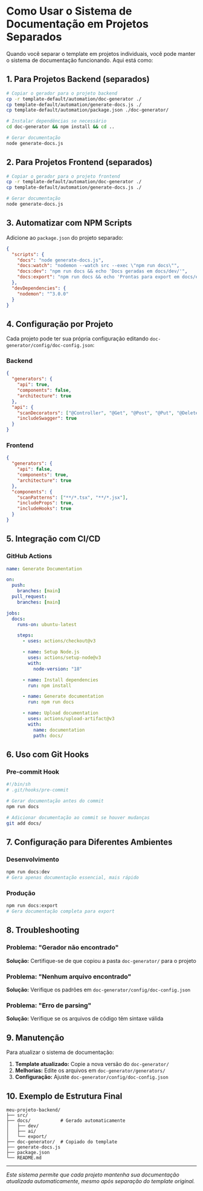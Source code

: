 # Como Usar o Sistema de Documentação em Projetos Separados

Quando você separar o template em projetos individuais, você pode manter o sistema de documentação funcionando. Aqui está como:

## 1. Para Projetos Backend (separados)

```bash
# Copiar o gerador para o projeto backend
cp -r template-default/automation/doc-generator ./
cp template-default/automation/generate-docs.js ./
cp template-default/automation/package.json ./doc-generator/

# Instalar dependências se necessário
cd doc-generator && npm install && cd ..

# Gerar documentação
node generate-docs.js
```

## 2. Para Projetos Frontend (separados)

```bash
# Copiar o gerador para o projeto frontend
cp -r template-default/automation/doc-generator ./
cp template-default/automation/generate-docs.js ./

# Gerar documentação
node generate-docs.js
```

## 3. Automatizar com NPM Scripts

Adicione ao `package.json` do projeto separado:

```json
{
  "scripts": {
    "docs": "node generate-docs.js",
    "docs:watch": "nodemon --watch src --exec \"npm run docs\"",
    "docs:dev": "npm run docs && echo 'Docs geradas em docs/dev/'",
    "docs:export": "npm run docs && echo 'Prontas para export em docs/export/'"
  },
  "devDependencies": {
    "nodemon": "^3.0.0"
  }
}
```

## 4. Configuração por Projeto

Cada projeto pode ter sua própria configuração editando `doc-generator/config/doc-config.json`:

### Backend

```json
{
  "generators": {
    "api": true,
    "components": false,
    "architecture": true
  },
  "api": {
    "scanDecorators": ["@Controller", "@Get", "@Post", "@Put", "@Delete"],
    "includeSwagger": true
  }
}
```

### Frontend

```json
{
  "generators": {
    "api": false,
    "components": true,
    "architecture": true
  },
  "components": {
    "scanPatterns": ["**/*.tsx", "**/*.jsx"],
    "includeProps": true,
    "includeHooks": true
  }
}
```

## 5. Integração com CI/CD

### GitHub Actions

```yaml
name: Generate Documentation

on:
  push:
    branches: [main]
  pull_request:
    branches: [main]

jobs:
  docs:
    runs-on: ubuntu-latest

    steps:
      - uses: actions/checkout@v3

      - name: Setup Node.js
        uses: actions/setup-node@v3
        with:
          node-version: "18"

      - name: Install dependencies
        run: npm install

      - name: Generate documentation
        run: npm run docs

      - name: Upload documentation
        uses: actions/upload-artifact@v3
        with:
          name: documentation
          path: docs/
```

## 6. Uso com Git Hooks

### Pre-commit Hook

```bash
#!/bin/sh
# .git/hooks/pre-commit

# Gerar documentação antes do commit
npm run docs

# Adicionar documentação ao commit se houver mudanças
git add docs/
```

## 7. Configuração para Diferentes Ambientes

### Desenvolvimento

```bash
npm run docs:dev
# Gera apenas documentação essencial, mais rápido
```

### Produção

```bash
npm run docs:export
# Gera documentação completa para export
```

## 8. Troubleshooting

### Problema: "Gerador não encontrado"

**Solução:** Certifique-se de que copiou a pasta `doc-generator/` para o projeto

### Problema: "Nenhum arquivo encontrado"

**Solução:** Verifique os padrões em `doc-generator/config/doc-config.json`

### Problema: "Erro de parsing"

**Solução:** Verifique se os arquivos de código têm sintaxe válida

## 9. Manutenção

Para atualizar o sistema de documentação:

1. **Template atualizado:** Copie a nova versão do `doc-generator/`
2. **Melhorias:** Edite os arquivos em `doc-generator/generators/`
3. **Configuração:** Ajuste `doc-generator/config/doc-config.json`

## 10. Exemplo de Estrutura Final

```
meu-projeto-backend/
├── src/
├── docs/           # Gerado automaticamente
│   ├── dev/
│   ├── ai/
│   └── export/
├── doc-generator/  # Copiado do template
├── generate-docs.js
├── package.json
└── README.md
```

---

_Este sistema permite que cada projeto mantenha sua documentação atualizada automaticamente, mesmo após separação do template original._
